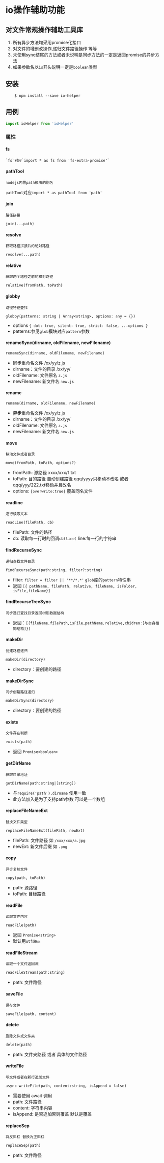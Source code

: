 # io操作辅助功能

## 对文件常规操作辅助工具库

1. 所有异步方法均采用promise化接口
2. 对文件的增删改操作,递归文件路径操作 等等  
3. 未使用sync结尾的方法或者未说明是同步方法的一定是返回promise的异步方法
4. 如果参数名以`is`开头说明一定是`boolean`类型

## 安装

        $ npm install --save io-helper
## 用例

```javascript
import ioHelper from 'ioHelper'
```

### 属性

#### fs

    `fs`对应`import * as fs from 'fs-extra-promise'`

#### pathTool
    nodejs内置path模块的别名
`pathTool`对应`import * as pathTool from 'path'`

#### join

    路径拼接
`join(...path)` 

#### resolve
    获取路径拼接后的绝对路径
`resolve(...path)`

#### relative
    获取两个路径之前的相对路径
`relative(fromPath, toPath)` 

#### globby
    路径特征查找
`globby(patterns: string | Array<string>, options: any = {})`
- options `{ dot: true, silent: true, strict: false, ...options }`
- patterns:参见`glob`模块对应`pattern`参数 

#### renameSync(dirname, oldFilename, newFilename)

`renameSync(dirname, oldFilename, newFilename)`
- 同步重命名文件 /xx/yy/z.js
- dirname：文件的目录  /xx/yy/
- oldFilename: 文件原名 `z.js`
- newFilename: 新文件名 `new.js`

#### rename

`rename(dirname, oldFilename, newFilename)`
- **异步**重命名文件 /xx/yy/z.js
- dirname：文件的目录  /xx/yy/
- oldFilename: 文件原名 `z.js`
- newFilename: 新文件名 `new.js`

#### move

    移动文件或者目录
`move(fromPath, toPath, options?) `
- fromPath: 源路径 xxxx/xxx/1.txt
- toPath: 目的路径 自动创建路径   qqq/yyyy只移动不改名  或者 qqq/yyy/222.txt移动并且改名
- options: `{overwrite:true}` 覆盖同名文件

#### readline

    逐行读取文本
`readLine(filePath, cb)`
- filePath: 文件的路径
- cb: 读取每一行时的回调`cb(line)` line:每一行的字符串

#### findRecurseSync

    递归查找文件目录
`findRecurseSync(path:string, filter?:string)`
- filter: `filter = filter || '**/*.*'` `glob`库的`pattern`特性串
- 返回 `[{ pathName, filePath, relative, fileName, isFolder, isFile,fileName}]`

#### findRecurseTreeSync

    同步递归查找目录返回树形数据结构  
- 返回：`[{fileName,filePath,isFile,pathName,relative,chidren:[与自身相同结构]}]`

#### makeDir

    创建路径递归
`makeDir(directory)`
- directory：要创建的路径

#### makeDirSync

    同步创建路径递归
`makeDirSync(directory)`
- directory：要创建的路径

#### exists

    文件存在判断
`exists(path)` 
- 返回 `Promise<boolean>`

####  getDirName

    获取目录地址
`getDirName(path:string|[string])`
- 与`require('path').dirname` 使用一致
- 此方法加入是为了支持path参数 可以是一个数组

#### replaceFileNameExt

    替换文件类型
`replaceFileNameExt(filePath, newExt)`
- filePath: 文件路径 如 `/xxx/xxx/a.jpg`
- newExt: 新文件后缀 如 `.png`

#### copy

    异步复制文件
`copy(path, toPath)`
- path: 源路径
- toPath: 目标路径 

#### readFile

    读取文件内容
`readFile(path)`
- 返回 `Promise<string>`
- 默认用`utf编码`

#### readFileStream 

    读取一个文件返回流
`readFileStream(path:string) `
- path: 文件路径

#### saveFile

    保存文件
`saveFile(path, content)`

####   delete

    删除文件或文件夹
`delete(path)`
- path: 文件夹路径 或者 具体的文件路径

#### writeFile

    写文件或者在新行追加文件
`async writeFile(path, content:string, isAppend = false)`
- 需要使用 await 调用
- path: 文件路径
- content: 字符串内容
- isAppend: 是否追加否则覆盖 默认是覆盖

#### replaceSep

    将反斜杠 替换为正斜杠
`replaceSep(path)`
- path: 文件路径


